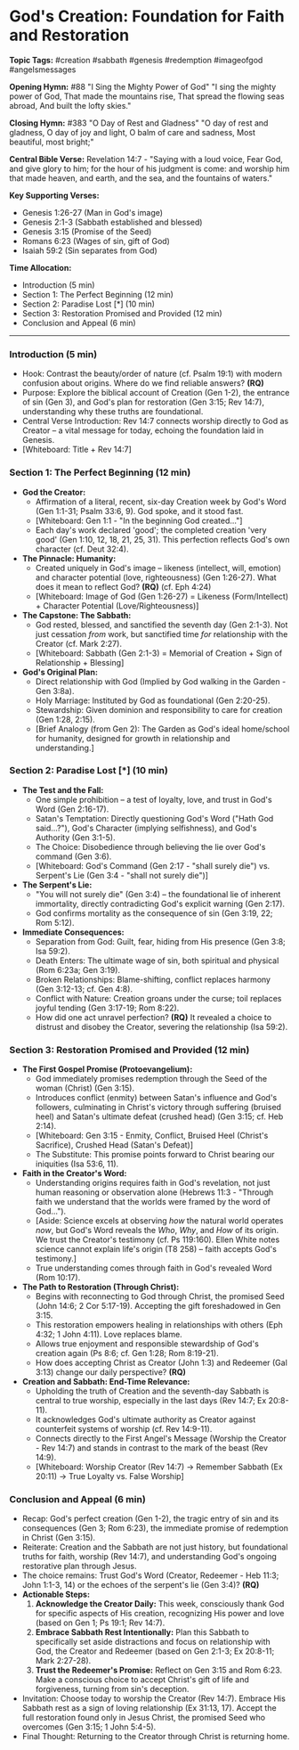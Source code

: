 # God's Creation: Foundation for Faith and Restoration

**Topic Tags:** #creation #sabbath #genesis #redemption #imageofgod
#angelsmessages

**Opening Hymn:** #88 "I Sing the Mighty Power of God" "I sing the mighty power
of God, That made the mountains rise, That spread the flowing seas abroad, And
built the lofty skies."

**Closing Hymn:** #383 "O Day of Rest and Gladness" "O day of rest and gladness,
O day of joy and light, O balm of care and sadness, Most beautiful, most
bright;"

**Central Bible Verse:** Revelation 14:7 - "Saying with a loud voice, Fear God,
and give glory to him; for the hour of his judgment is come: and worship him
that made heaven, and earth, and the sea, and the fountains of waters."

**Key Supporting Verses:**

- Genesis 1:26-27 (Man in God's image)
- Genesis 2:1-3 (Sabbath established and blessed)
- Genesis 3:15 (Promise of the Seed)
- Romans 6:23 (Wages of sin, gift of God)
- Isaiah 59:2 (Sin separates from God)

**Time Allocation:**

- Introduction (5 min)
- Section 1: The Perfect Beginning (12 min)
- Section 2: Paradise Lost [*] (10 min)
- Section 3: Restoration Promised and Provided (12 min)
- Conclusion and Appeal (6 min)

---

### Introduction (5 min)

- Hook: Contrast the beauty/order of nature (cf. Psalm 19:1) with modern
  confusion about origins. Where do we find reliable answers? **(RQ)**
- Purpose: Explore the biblical account of Creation (Gen 1-2), the entrance of
  sin (Gen 3), and God's plan for restoration (Gen 3:15; Rev 14:7),
  understanding why these truths are foundational.
- Central Verse Introduction: Rev 14:7 connects worship directly to God as
  Creator – a vital message for today, echoing the foundation laid in Genesis.
- [Whiteboard: Title + Rev 14:7]

### Section 1: The Perfect Beginning (12 min)

- **God the Creator:**
  - Affirmation of a literal, recent, six-day Creation week by God's Word (Gen
    1:1-31; Psalm 33:6, 9). God spoke, and it stood fast.
  - [Whiteboard: Gen 1:1 - "In the beginning God created..."]
  - Each day's work declared 'good'; the completed creation 'very good' (Gen
    1:10, 12, 18, 21, 25, 31). This perfection reflects God's own character (cf.
    Deut 32:4).
- **The Pinnacle: Humanity:**
  - Created uniquely in God's image – likeness (intellect, will, emotion) and
    character potential (love, righteousness) (Gen 1:26-27). What does it mean
    to reflect God? **(RQ)** (cf. Eph 4:24)
  - [Whiteboard: Image of God (Gen 1:26-27) = Likeness (Form/Intellect) +
    Character Potential (Love/Righteousness)]
- **The Capstone: The Sabbath:**
  - God rested, blessed, and sanctified the seventh day (Gen 2:1-3). Not just
    cessation _from_ work, but sanctified time _for_ relationship with the
    Creator (cf. Mark 2:27).
  - [Whiteboard: Sabbath (Gen 2:1-3) = Memorial of Creation + Sign of
    Relationship + Blessing]
- **God's Original Plan:**
  - Direct relationship with God (Implied by God walking in the Garden - Gen
    3:8a).
  - Holy Marriage: Instituted by God as foundational (Gen 2:20-25).
  - Stewardship: Given dominion and responsibility to care for creation (Gen
    1:28, 2:15).
  - [Brief Analogy (from Gen 2): The Garden as God's ideal home/school for
    humanity, designed for growth in relationship and understanding.]

### Section 2: Paradise Lost [*] (10 min)

- **The Test and the Fall:**
  - One simple prohibition – a test of loyalty, love, and trust in God's Word
    (Gen 2:16-17).
  - Satan's Temptation: Directly questioning God's Word ("Hath God said...?"),
    God's Character (implying selfishness), and God's Authority (Gen 3:1-5).
  - The Choice: Disobedience through believing the lie over God's command (Gen
    3:6).
  - [Whiteboard: God's Command (Gen 2:17 - "shall surely die") vs. Serpent's Lie
    (Gen 3:4 - "shall not surely die")]
- **The Serpent's Lie:**
  - "You will not surely die" (Gen 3:4) – the foundational lie of inherent
    immortality, directly contradicting God's explicit warning (Gen 2:17).
  - God confirms mortality as the consequence of sin (Gen 3:19, 22; Rom 5:12).
- **Immediate Consequences:**
  - Separation from God: Guilt, fear, hiding from His presence (Gen 3:8; Isa
    59:2).
  - Death Enters: The ultimate wage of sin, both spiritual and physical (Rom
    6:23a; Gen 3:19).
  - Broken Relationships: Blame-shifting, conflict replaces harmony (Gen
    3:12-13; cf. Gen 4:8).
  - Conflict with Nature: Creation groans under the curse; toil replaces joyful
    tending (Gen 3:17-19; Rom 8:22).
  - How did one act unravel perfection? **(RQ)** It revealed a choice to
    distrust and disobey the Creator, severing the relationship (Isa 59:2).

### Section 3: Restoration Promised and Provided (12 min)

- **The First Gospel Promise (Protoevangelium):**
  - God immediately promises redemption through the Seed of the woman (Christ)
    (Gen 3:15).
  - Introduces conflict (enmity) between Satan's influence and God's followers,
    culminating in Christ's victory through suffering (bruised heel) and Satan's
    ultimate defeat (crushed head) (Gen 3:15; cf. Heb 2:14).
  - [Whiteboard: Gen 3:15 - Enmity, Conflict, Bruised Heel (Christ's Sacrifice),
    Crushed Head (Satan's Defeat)]
  - The Substitute: This promise points forward to Christ bearing our iniquities
    (Isa 53:6, 11).
- **Faith in the Creator's Word:**
  - Understanding origins requires faith in God's revelation, not just human
    reasoning or observation alone (Hebrews 11:3 - "Through faith we understand
    that the worlds were framed by the word of God...").
  - [Aside: Science excels at observing *how* the natural world operates *now*,
    but God's Word reveals the *Who*, *Why*, and *How* of its origin. We trust
    the Creator's testimony (cf. Ps 119:160). Ellen White notes science cannot
    explain life's origin (T8 258) – faith accepts God's testimony.]
  - True understanding comes through faith in God's revealed Word (Rom 10:17).
- **The Path to Restoration (Through Christ):**
  - Begins with reconnecting to God through Christ, the promised Seed (John
    14:6; 2 Cor 5:17-19). Accepting the gift foreshadowed in Gen 3:15.
  - This restoration empowers healing in relationships with others (Eph 4:32; 1
    John 4:11). Love replaces blame.
  - Allows true enjoyment and responsible stewardship of God's creation again
    (Ps 8:6; cf. Gen 1:28; Rom 8:19-21).
  - How does accepting Christ as Creator (John 1:3) and Redeemer (Gal 3:13)
    change our daily perspective? **(RQ)**
- **Creation and Sabbath: End-Time Relevance:**
  - Upholding the truth of Creation and the seventh-day Sabbath is central to
    true worship, especially in the last days (Rev 14:7; Ex 20:8-11).
  - It acknowledges God's ultimate authority as Creator against counterfeit
    systems of worship (cf. Rev 14:9-11).
  - Connects directly to the First Angel's Message (Worship the Creator - Rev
    14:7) and stands in contrast to the mark of the beast (Rev 14:9).
  - [Whiteboard: Worship Creator (Rev 14:7) -> Remember Sabbath (Ex 20:11) ->
    True Loyalty vs. False Worship]

### Conclusion and Appeal (6 min)

- Recap: God's perfect creation (Gen 1-2), the tragic entry of sin and its
  consequences (Gen 3; Rom 6:23), the immediate promise of redemption in Christ
  (Gen 3:15).
- Reiterate: Creation and the Sabbath are not just history, but foundational
  truths for faith, worship (Rev 14:7), and understanding God's ongoing
  restorative plan through Jesus.
- The choice remains: Trust God's Word (Creator, Redeemer - Heb 11:3; John
  1:1-3, 14) or the echoes of the serpent's lie (Gen 3:4)? **(RQ)**
- **Actionable Steps:**
  1.  **Acknowledge the Creator Daily:** This week, consciously thank God for
      specific aspects of His creation, recognizing His power and love (based on
      Gen 1; Ps 19:1; Rev 14:7).
  2.  **Embrace Sabbath Rest Intentionally:** Plan this Sabbath to specifically
      set aside distractions and focus on relationship with God, the Creator and
      Redeemer (based on Gen 2:1-3; Ex 20:8-11; Mark 2:27-28).
  3.  **Trust the Redeemer's Promise:** Reflect on Gen 3:15 and Rom 6:23. Make a
      conscious choice to accept Christ's gift of life and forgiveness, turning
      from sin's deception.
- Invitation: Choose today to worship the Creator (Rev 14:7). Embrace His
  Sabbath rest as a sign of loving relationship (Ex 31:13, 17). Accept the full
  restoration found only in Jesus Christ, the promised Seed who overcomes (Gen
  3:15; 1 John 5:4-5).
- Final Thought: Returning to the Creator through Christ is returning home.
